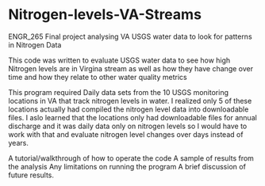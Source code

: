 # Nitrogen-levels-VA-Streams
ENGR_265  Final project analysing VA USGS water data to look for patterns in Nitrogen Data

This code was written to evaluate USGS water data to see how high Nitrogen levels are in Virgina stream as well as how they 
have change over time and how they relate to other water quality metrics

This program required Daily data sets from the 10 USGS monitoring locations in VA that track nitrogen levels in water.
I realized only 5 of these locations actually had compiled the nitrogen level data into downloadable files.
I aslo learned that the locations only had downloadable files for annual discharge and it was daily data only on nitrogen levels so I would have to work with that and evaluate nitrogen level changes over days instead of years.


A tutorial/walkthrough of how to operate the code
A sample of results from the analysis
Any limitations on running the program
A brief discussion of future results.
